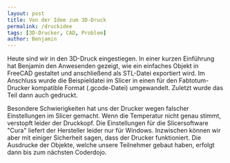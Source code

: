 ```yaml
---
layout: post
title: Von der Idee zum 3D-Druck
permalink: /druckidee
tags: [3D-Drucker, CAD, Problem]
author: Benjamin
---
```


Heute sind wir in den 3D-Druck eingestiegen. In einer kurzen Einführung hat Benjamin den Anwesenden gezeigt, wie ein einfaches Objekt in FreeCAD gestaltet und anschließend als STL-Datei exportiert wird. Im Anschluss wurde die Beispieldatei im Slicer in einen für den Fabtotum-Drucker kompatible Format (.gcode-Datei) umgewandelt. Zuletzt wurde das Teil dann auch gedruckt.

<!--break-->

Besondere Schwierigkeiten hat uns der Drucker wegen falscher Einstellungen im Slicer gemacht. Wenn die Temperatur nicht genau stimmt, verstopft leider der Druckkopf. Die Einstellungen für die Slicersoftware "Cura" liefert der Hersteller leider nur für Windows. Inzwischen können wir aber mit einiger Sicherheit sagen, dass der Drucker funktioniert. Die Ausdrucke der Objekte, welche unsere Teilnehmer gebaut haben, erfolgt dann bis zum nächsten Coderdojo.
